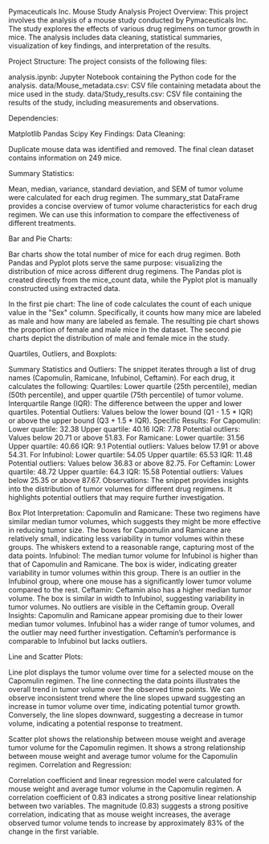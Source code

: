 Pymaceuticals Inc. Mouse Study Analysis
Project Overview:
This project involves the analysis of a mouse study conducted by Pymaceuticals Inc. The study explores the effects of various drug regimens on tumor growth in mice. The analysis includes data cleaning, statistical summaries, visualization of key findings, and interpretation of the results.

Project Structure:
The project consists of the following files:

analysis.ipynb: Jupyter Notebook containing the Python code for the analysis.
data/Mouse_metadata.csv: CSV file containing metadata about the mice used in the study.
data/Study_results.csv: CSV file containing the results of the study, including measurements and observations.

Dependencies:

Matplotlib
Pandas
Scipy
Key Findings:
Data Cleaning:

Duplicate mouse data was identified and removed.
The final clean dataset contains information on 249 mice.

Summary Statistics:

Mean, median, variance, standard deviation, and SEM of tumor volume were calculated for each drug regimen.
The summary_stat DataFrame provides a concise overview of tumor volume characteristics for each drug regimen.
We can use this information to compare the effectiveness of different treatments.

Bar and Pie Charts:

Bar charts show the total number of mice for each drug regimen.
Both Pandas and Pyplot plots serve the same purpose: visualizing the distribution of mice across different drug regimens.
The Pandas plot is created directly from the mice_count data, while the Pyplot plot is manually constructed using extracted data.

In the first pie chart: The line of code calculates the count of each unique value in the "Sex" column.
Specifically, it counts how many mice are labeled as male and how many are labeled as female.
The resulting pie chart shows the proportion of female and male mice in the dataset.
The second pie charts depict the distribution of male and female mice in the study. 

Quartiles, Outliers, and Boxplots:

Summary Statistics and Outliers:
The snippet iterates through a list of drug names (Capomulin, Ramicane, Infubinol, Ceftamin).
For each drug, it calculates the following:
Quartiles: Lower quartile (25th percentile), median (50th percentile), and upper quartile (75th percentile) of tumor volume.
Interquartile Range (IQR): The difference between the upper and lower quartiles.
Potential Outliers: Values below the lower bound (Q1 - 1.5 * IQR) or above the upper bound (Q3 + 1.5 * IQR).
Specific Results:
For Capomulin:
Lower quartile: 32.38
Upper quartile: 40.16
IQR: 7.78
Potential outliers: Values below 20.71 or above 51.83.
For Ramicane:
Lower quartile: 31.56
Upper quartile: 40.66
IQR: 9.1
Potential outliers: Values below 17.91 or above 54.31.
For Infubinol:
Lower quartile: 54.05
Upper quartile: 65.53
IQR: 11.48
Potential outliers: Values below 36.83 or above 82.75.
For Ceftamin:
Lower quartile: 48.72
Upper quartile: 64.3
IQR: 15.58
Potential outliers: Values below 25.35 or above 87.67.
Observations:
The snippet provides insights into the distribution of tumor volumes for different drug regimens.
It highlights potential outliers that may require further investigation.

Box Plot Interpretation:
Capomulin and Ramicane:
These two regimens have similar median tumor volumes, which suggests they might be more effective in reducing tumor size.
The boxes for Capomulin and Ramicane are relatively small, indicating less variability in tumor volumes within these groups.
The whiskers extend to a reasonable range, capturing most of the data points.
Infubinol:
The median tumor volume for Infubinol is higher than that of Capomulin and Ramicane.
The box is wider, indicating greater variability in tumor volumes within this group.
There is an outlier in the Infubinol group, where one mouse has a significantly lower tumor volume compared to the rest.
Ceftamin:
Ceftamin also has a higher median tumor volume.
The box is similar in width to Infubinol, suggesting variability in tumor volumes.
No outliers are visible in the Ceftamin group.
Overall Insights:
Capomulin and Ramicane appear promising due to their lower median tumor volumes.
Infubinol has a wider range of tumor volumes, and the outlier may need further investigation.
Ceftamin’s performance is comparable to Infubinol but lacks outliers.

Line and Scatter Plots:

Line plot displays the tumor volume over time for a selected mouse on the Capomulin regimen. The line connecting the data points illustrates the overall trend in tumor volume over the observed time points. We can observe inconsistent trend where the line slopes upward suggesting an increase in tumor volume over time, indicating potential tumor growth. Conversely, the line slopes downward, suggesting a decrease in tumor volume, indicating a potential response to treatment.

Scatter plot shows the relationship between mouse weight and average tumor volume for the Capomulin regimen. It shows a strong relationship between mouse weight and average tumor volume for the Capomulin regimen.
Correlation and Regression:

Correlation coefficient and linear regression model were calculated for mouse weight and average tumor volume in the Capomulin regimen.
A correlation coefficient of 0.83 indicates a strong positive linear relationship between two variables. The magnitude (0.83) suggests a strong positive correlation, indicating that as mouse weight increases, the average observed tumor volume tends to increase by approximately 83% of the change in the first variable.

